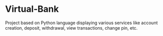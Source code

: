 # Virtual-Bank
Project based on Python language displaying various services like account creation, deposit, withdrawal, view transactions, change pin, etc.
